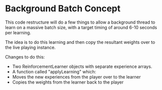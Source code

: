 Background Batch Concept
========================

This code restructure will do a few things to allow a background thread to learn on a massive batch size, with a target timing of around 6-10 seconds per learning.

The idea is to do this learning and then copy the resultant weights over to the live playing instance.

Changes to do this:

  - Two ReinforcementLearner objects with separate experience arrays.
  - A function called "applyLearning" which:
   - Moves the new experiences from the player over to the learner
   - Copies the weights from the learner back to the player

